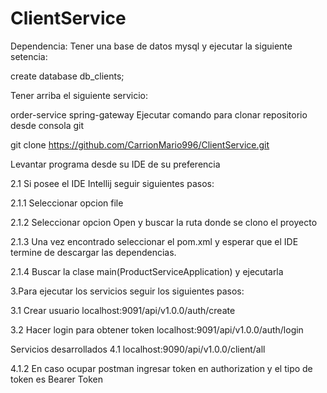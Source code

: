 # ClientService
Dependencia: Tener una base de datos mysql y ejecutar la siguiente setencia:

create database db_clients;

Tener arriba el siguiente servicio:

order-service
spring-gateway
Ejecutar comando para clonar repositorio desde consola git

git clone https://github.com/CarrionMario996/ClientService.git

Levantar programa desde su IDE de su preferencia

2.1 Si posee el IDE Intellij seguir siguientes pasos:

2.1.1 Seleccionar opcion file

2.1.2 Seleccionar opcion Open y buscar la ruta donde se clono el proyecto

2.1.3 Una vez encontrado seleccionar el pom.xml y esperar que el IDE termine de descargar las dependencias.

2.1.4 Buscar la clase main(ProductServiceApplication) y ejecutarla

3.Para ejecutar los servicios seguir los siguientes pasos:

3.1 Crear usuario localhost:9091/api/v1.0.0/auth/create

3.2 Hacer login para obtener token localhost:9091/api/v1.0.0/auth/login

Servicios desarrollados 4.1 localhost:9090/api/v1.0.0/client/all

4.1.2 En caso ocupar postman ingresar token en authorization y el tipo de token es Bearer Token

